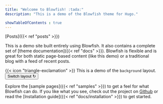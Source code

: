 ```yaml
---
title: "Welcome to Blowfish! :tada:"
description: "This is a demo of the Blowfish theme for Hugo."

showTableOfContents : true
---
```

[Posts]({{< ref "posts" >}})

This is a demo site built entirely using Blowfish. It also contains a complete set of [theme documentation]({{< ref "docs" >}}). Blowfish is flexible and is great for both static page-based content (like this demo) or a traditional blog with a feed of recent posts.

<div class="flex px-4 py-2 mb-8 text-base rounded-md bg-primary-100 dark:bg-primary-900">
  <span class="flex items-center ltr:pr-3 rtl:pl-3 text-primary-400">
    {{< icon "triangle-exclamation" >}}
  </span>
  <span class="flex items-center justify-between grow dark:text-neutral-300">
    <span class="prose dark:prose-invert">This is a demo of the <code id="layout">background</code> layout.</span>
    <button
      id="switch-layout-button"
      class="px-4 !text-neutral !no-underline rounded-md bg-primary-600 hover:!bg-primary-500 dark:bg-primary-800 dark:hover:!bg-primary-700"
    >
      Switch layout &orarr;
    </button>
  </span>
</div>

Explore the [sample pages]({{< ref "samples" >}}) to get a feel for what Blowfish can do. If you like what you see, check out the project on <a target="_blank" href="https://github.com/nunocoracao/blowfish">Github</a> or read the [Installation guide]({{< ref "docs/installation" >}}) to get started.
